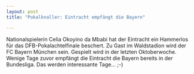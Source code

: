 ```yaml
---
layout: post
title: "Pokalknaller: Eintracht empfängt die Bayern"

---
```


Nationalspielerin Celia Okoyino da Mbabi hat der Eintracht ein Hammerlos für das DFB-Pokalachtelfinale beschert. Zu Gast im Waldstadion wird der FC Bayern München sein. Gespielt wird in der letzten Oktoberwoche. Wenige Tage zuvor empfängt die Eintracht die Bayern bereits in der Bundesliga. Das werden interessante Tage... ;-)


